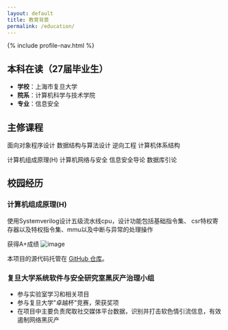 ```yaml
---
layout: default
title: 教育背景
permalink: /education/
---
```


{% include profile-nav.html %}

## 本科在读（27届毕业生）
- **学校**：上海市复旦大学
- **院系**：计算机科学与技术学院
- **专业**：信息安全

## 主修课程
面向对象程序设计  数据结构与算法设计  逆向工程  计算机体系结构 

计算机组成原理(H)  计算机网络与安全  信息安全导论  数据库引论

## 校园经历
### 计算机组成原理(H)
使用Systemverilog设计五级流水线cpu，设计功能包括基础指令集、
csr特权寄存器以及特权指令集、mmu以及中断与异常的处理操作

获得A+成绩
![image](https://github.com/user-attachments/assets/9910ec57-7b70-4580-8097-a86dc9d6d965)

本项目的源代码托管在 [GitHub 仓库](https://github.com/GyroJibering/arch)。

### 复旦大学系统软件与安全研究室黑灰产治理小组
- 参与实验室学习和相关项目
- 参与复旦大学"卓越杯"竞赛，荣获奖项
- 在项目中主要负责爬取社交媒体平台数据，识别并打击软色情引流信息，有效遏制网络黑灰产 
